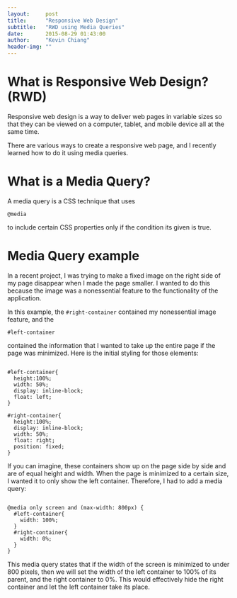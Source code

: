 ```yaml
---
layout:     post
title:      "Responsive Web Design"
subtitle:   "RWD using Media Queries"
date:       2015-08-29 01:43:00
author:     "Kevin Chiang"
header-img: ""
---
```


<h1>What is Responsive Web Design? (RWD)</h1>
<p>Responsive web design is a way to deliver web pages in variable sizes
so that they can be viewed on a computer, tablet, and mobile device all at the same time.</p>
<p>There are various ways to create a responsive web page, and I recently learned how to 
do it using media queries.</p>

<h1>What is a Media Query?</h1>
<p>A media query is a CSS technique that uses <pre><code>@media</code></pre> to
include certain CSS properties only if the condition its given is true.</p>

<h1>Media Query example</h1>
<p>In a recent project, I was trying to make a fixed image on the right side
of my page disappear when I made the page smaller. I wanted to do this
because the image was a nonessential feature to the functionality of the application.</p>

<p>In this example, the <code>#right-container</code> contained my
nonessential image feature, and the <pre><code>#left-container</code></pre>
contained the information that I wanted to take up the entire page if the
page was minimized. Here is the initial styling for those elements:</p>

<pre><code>
#left-container{
  height:100%;
  width: 50%;
  display: inline-block;
  float: left;
}

#right-container{
  height:100%;
  display: inline-block;
  width: 50%;
  float: right;
  position: fixed;
}
</code></pre>

<p>If you can imagine, these containers show up on the page side by side
and are of equal height and width. When the page is minimized to a 
certain size, I wanted it to only show the left container. Therefore, I
had to add a media query:</p>

<pre><code>
@media only screen and (max-width: 800px) {
  #left-container{
    width: 100%;
  }
  #right-container{
    width: 0%;
  }
}
</code></pre>

<p>This media query states that if the width of the screen is
minimized to under 800 pixels, then we will set the width of the left
container to 100% of its parent, and the right container to 0%. This
would effectively hide the right container and let the left
container take its place.</p>
